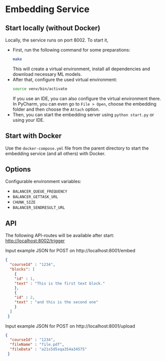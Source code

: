 # Embedding Service

## Start locally (without Docker)
Locally, the service runs on port 8002. To start it, 

- First, run the following command for some preparations:
  ```bash
  make
  ```
  This will create a virtual environment, install all dependencies and download necessary ML models.
- After that, configure the used virtual environment:
    ```bash
    source venv/bin/activate
    ```
  If you use an IDE, you can also configure the virtual environment there.
  In PyCharm, you can even go to `File > Open`, choose the embedding folder
  and then choose the `Attach` option.
- Then, you can start the embedding server using `python start.py` or using your IDE.


## Start with Docker
Use the `docker-compose.yml` file from the parent directory
to start the embedding service (and all others) with Docker.


## Options
Configurable environment variables:

- `BALANCER_QUEUE_FREQUENCY`
- `BALANCER_GETTASK_URL`
- `CHUNK_SIZE`
- `BALANCER_SENDRESULT_URL`

## API
The following API-routes will be available after start:
[http://localhost:8002/trigger](http://localhost:8002/trigger)


Input example JSON for POST on http://localhost:8001/embed

```json
{
  "courseId" : "1234",
  "blocks": [
    {
    "id" : 1,
    "text" : "This is the first text block."
    },
    {
    "id" : 2,
    "text" : "and this is the second one"
    }
  ]
 }
```


Input example JSON for POST on http://localhost:8001/upload

```json
{
  "courseId" : "1234",
  "fileName" : "file.pdf",
  "fileData" : "a21s5d5sqa354a34575"
 }
```

